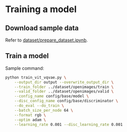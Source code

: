 # Training a model

## Download sample data

Refer to [dataset/prepare_dataset.ipynb](/dataset/prepare_dataset.ipynb).

## Train a model

Sample command:

```bash
python train_vit_vqvae.py \
    --output_dir output --overwrite_output_dir \
    --train_folder ../dataset/openimages/train \
    --valid_folder ../dataset/openimages/valid \
    --config_name config/base/model \
    --disc_config_name config/base/discriminator \
    --do_eval --do_train \
    --batch_size_per_node 64 \
    --format rgb \
    --optim adam \
    --learning_rate 0.001 --disc_learning_rate 0.001
```
